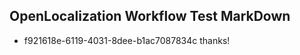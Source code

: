 ## OpenLocalization Workflow Test MarkDown
* f921618e-6119-4031-8dee-b1ac7087834c 
thanks!<!--HONumber=Mar16_HO2-->
